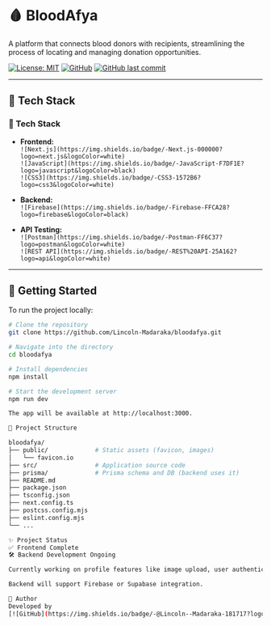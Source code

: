 # 🩸 BloodAfya

A platform that connects blood donors with recipients, streamlining the process of locating and managing donation opportunities.

[![License: MIT](https://img.shields.io/badge/License-MIT-green.svg)](LICENSE)
[![GitHub](https://img.shields.io/badge/-@Lincoln--Madaraka-181717?logo=github)](https://github.com/Lincoln-Madaraka)
[![GitHub last commit](https://img.shields.io/github/last-commit/Lincoln-Madaraka/bloodafya)](https://github.com/Lincoln-Madaraka/bloodafya/commits/main)

---

## 🧪 Tech Stack

### 🧪 Tech Stack

- **Frontend:**  
  `![Next.js](https://img.shields.io/badge/-Next.js-000000?logo=next.js&logoColor=white)`  
  `![JavaScript](https://img.shields.io/badge/-JavaScript-F7DF1E?logo=javascript&logoColor=black)`  
  `![CSS3](https://img.shields.io/badge/-CSS3-1572B6?logo=css3&logoColor=white)`

- **Backend:**  
  `![Firebase](https://img.shields.io/badge/-Firebase-FFCA28?logo=firebase&logoColor=black)`

- **API Testing:**  
  `![Postman](https://img.shields.io/badge/-Postman-FF6C37?logo=postman&logoColor=white)`  
  `![REST API](https://img.shields.io/badge/-REST%20API-25A162?logo=api&logoColor=white)`


---

## 🚀 Getting Started

To run the project locally:

```bash
# Clone the repository
git clone https://github.com/Lincoln-Madaraka/bloodafya.git

# Navigate into the directory
cd bloodafya

# Install dependencies
npm install

# Start the development server
npm run dev

The app will be available at http://localhost:3000.

📁 Project Structure 

bloodafya/
├── public/             # Static assets (favicon, images)
│   └── favicon.io
├── src/                # Application source code
├── prisma/             # Prisma schema and DB (backend uses it)
├── README.md
├── package.json
├── tsconfig.json
├── next.config.ts
├── postcss.config.mjs
├── eslint.config.mjs
└── ...

✨ Project Status
✅ Frontend Complete
🛠️ Backend Development Ongoing

Currently working on profile features like image upload, user authentication, and secure storage.

Backend will support Firebase or Supabase integration.

🙌 Author
Developed by 
[![GitHub](https://img.shields.io/badge/-@Lincoln--Madaraka-181717?logo=github)](https://github.com/Lincoln-Madaraka)